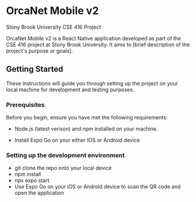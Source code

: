 # OrcaNet Mobile v2

Stony Brook University CSE 416 Project

OrcaNet Mobile v2 is a React Native application developed as part of the CSE 416 project at Stony Brook University. It aims to [brief description of the project's purpose or goals].

## Getting Started

These instructions will guide you through setting up the project on your local machine for development and testing purposes.

### Prerequisites

Before you begin, ensure you have met the following requirements:

- Node.js (latest verison) and npm installed on your machine.

- Install Expo Go on your either IOS or Android device

### Setting up the development environment

- git clone the repo onto your local device
- npm install
- npx expo start
- Use Expo Go on your iOS or Android device to scan the QR code and open the application
